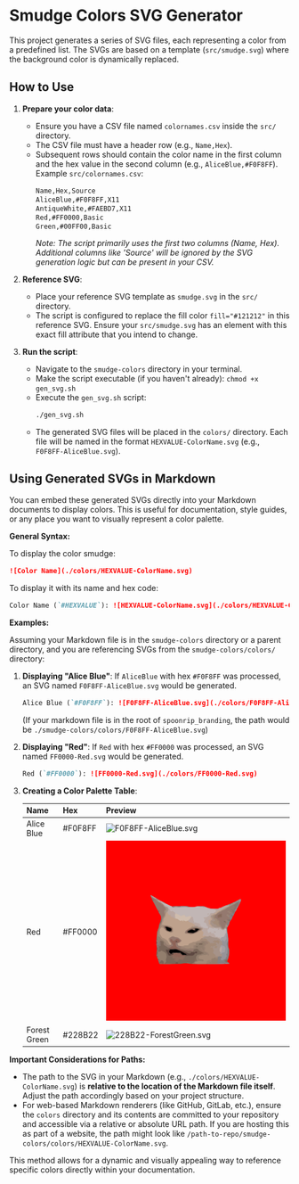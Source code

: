 # Smudge Colors SVG Generator

This project generates a series of SVG files, each representing a color from a predefined list. The SVGs are based on a template (`src/smudge.svg`) where the background color is dynamically replaced.

## How to Use

1.  **Prepare your color data**:
    *   Ensure you have a CSV file named `colornames.csv` inside the `src/` directory.
    *   The CSV file must have a header row (e.g., `Name,Hex`).
    *   Subsequent rows should contain the color name in the first column and the hex value in the second column (e.g., `AliceBlue,#F0F8FF`).
        Example `src/colornames.csv`:
        ```csv
        Name,Hex,Source
        AliceBlue,#F0F8FF,X11
        AntiqueWhite,#FAEBD7,X11
        Red,#FF0000,Basic
        Green,#00FF00,Basic
        ```
        *Note: The script primarily uses the first two columns (Name, Hex). Additional columns like 'Source' will be ignored by the SVG generation logic but can be present in your CSV.*

2.  **Reference SVG**:
    *   Place your reference SVG template as `smudge.svg` in the `src/` directory.
    *   The script is configured to replace the fill color `fill="#121212"` in this reference SVG. Ensure your `src/smudge.svg` has an element with this exact fill attribute that you intend to change.

3.  **Run the script**:
    *   Navigate to the `smudge-colors` directory in your terminal.
    *   Make the script executable (if you haven't already): `chmod +x gen_svg.sh`
    *   Execute the `gen_svg.sh` script:
        ```bash
        ./gen_svg.sh
        ```
    *   The generated SVG files will be placed in the `colors/` directory. Each file will be named in the format `HEXVALUE-ColorName.svg` (e.g., `F0F8FF-AliceBlue.svg`).

## Using Generated SVGs in Markdown

You can embed these generated SVGs directly into your Markdown documents to display colors. This is useful for documentation, style guides, or any place you want to visually represent a color palette.

**General Syntax:**

To display the color smudge:
```markdown
![Color Name](./colors/HEXVALUE-ColorName.svg)
```

To display it with its name and hex code:
```markdown
Color Name (`#HEXVALUE`): ![HEXVALUE-ColorName.svg](./colors/HEXVALUE-ColorName.svg)
```

**Examples:**

Assuming your Markdown file is in the `smudge-colors` directory or a parent directory, and you are referencing SVGs from the `smudge-colors/colors/` directory:

1.  **Displaying "Alice Blue"**:
    If `AliceBlue` with hex `#F0F8FF` was processed, an SVG named `F0F8FF-AliceBlue.svg` would be generated.

    ```markdown
    Alice Blue (`#F0F8FF`): ![F0F8FF-AliceBlue.svg](./colors/F0F8FF-AliceBlue.svg)
    ```
    (If your markdown file is in the root of `spoonrip_branding`, the path would be `./smudge-colors/colors/F0F8FF-AliceBlue.svg`)

2.  **Displaying "Red"**:
    If `Red` with hex `#FF0000` was processed, an SVG named `FF0000-Red.svg` would be generated.

    ```markdown
    Red (`#FF0000`): ![FF0000-Red.svg](./colors/FF0000-Red.svg)
    ```

3.  **Creating a Color Palette Table**:

    | Name         | Hex     | Preview                                       |
    |--------------|---------|-----------------------------------------------|
    | Alice Blue   | #F0F8FF | ![F0F8FF-AliceBlue.svg](./colors/F0F8FF-AliceBlue.svg) |
    | Red          | #FF0000 | ![FF0000-Red.svg](./colors/FF0000-Red.svg)       |
    | Forest Green | #228B22 | ![228B22-ForestGreen.svg](./colors/228B22-ForestGreen.svg) |

**Important Considerations for Paths:**

*   The path to the SVG in your Markdown (e.g., `./colors/HEXVALUE-ColorName.svg`) is **relative to the location of the Markdown file itself**. Adjust the path accordingly based on your project structure.
*   For web-based Markdown renderers (like GitHub, GitLab, etc.), ensure the `colors` directory and its contents are committed to your repository and accessible via a relative or absolute URL path. If you are hosting this as part of a website, the path might look like `/path-to-repo/smudge-colors/colors/HEXVALUE-ColorName.svg`.

This method allows for a dynamic and visually appealing way to reference specific colors directly within your documentation.
